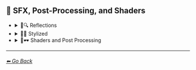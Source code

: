 ## 🌈 SFX, Post-Processing, and Shaders

- <details><summary>🌈🔍 Reflections</summary><p>

    | Keyword        | Image      |
    | ------------- |:-------------:|
    |Ray Tracing Reflections| <img src="https://github.com/willwulfken/MidJourney-Styles-and-Keywords-Reference/blob/main/Images/MidJourney%20Styles%20(sphere)/sphere_RayTracingReflections.png?raw=true" width="256" /> | 
    |Lumen Reflections| <img src="https://github.com/willwulfken/MidJourney-Styles-and-Keywords-Reference/blob/main/Images/MidJourney%20Styles%20(sphere)/sphere_LumenReflections.png?raw=true" width="256" /> | 
    |Screen Space Reflections| <img src="https://github.com/willwulfken/MidJourney-Styles-and-Keywords-Reference/blob/main/Images/MidJourney%20Styles%20(sphere)/sphere_ScreenSpaceReflections.png?raw=true" width="256" /> | 
    |Diffraction Grading| <img src="https://github.com/willwulfken/MidJourney-Styles-and-Keywords-Reference/blob/main/Images/MidJourney%20Styles%20(sphere)/sphere_DiffractionGrading.png?raw=true" width="256" /> |

    </p></details>


- <details><summary>🌈💫 Stylized</summary><p>

    | Keyword        | Image      |
    | ------------- |:-------------:|
    |Chromatic Aberration| <img src="https://github.com/willwulfken/MidJourney-Styles-and-Keywords-Reference/blob/main/Images/MidJourney%20Styles%20(sphere)/sphere_chromaticaberration.png?raw=true" width="256" /> | 
	|RGB Displacement| <img src="https://github.com/willwulfken/MidJourney-Styles-and-Keywords-Reference/blob/main/Images/MidJourney%20Styles%20(sphere)/sphere_RGBDisplacement.png?raw=true" width="256" /> |
    |Anaglyph| <img src="https://github.com/willwulfken/MidJourney-Styles-and-Keywords-Reference/blob/main/Images/MidJourney%20Styles%20(sphere)/sphere_Anaglyph.png?raw=true" width="256" /> | 
	|Multiscopy| <img src="https://github.com/willwulfken/MidJourney-Styles-and-Keywords-Reference/blob/main/Images/MidJourney%20Styles%20(sphere)/sphere_Multiscopy.png?raw=true" width="256" /> |
	|Autostereoscopy| <img src="https://github.com/willwulfken/MidJourney-Styles-and-Keywords-Reference/blob/main/Images/MidJourney%20Styles%20(sphere)/sphere_Autostereoscopy.png?raw=true" width="256" /> |
	|Stereoscopy| <img src="https://github.com/willwulfken/MidJourney-Styles-and-Keywords-Reference/blob/main/Images/MidJourney%20Styles%20(sphere)/sphere_Stereoscopy.png?raw=true" width="256" /> |
	|Parallax| <img src="https://github.com/willwulfken/MidJourney-Styles-and-Keywords-Reference/blob/main/Images/MidJourney%20Styles%20(sphere)/sphere_Parallax.png?raw=true" width="256" /> |
    |Scan Lines| <img src="https://github.com/willwulfken/MidJourney-Styles-and-Keywords-Reference/blob/main/Images/MidJourney%20Styles%20(sphere)/sphere_scanlines.png?raw=true" width="256" /> | 
    |Posterization| <img src="https://github.com/willwulfken/MidJourney-Styles-and-Keywords-Reference/blob/main/Images/MidJourney%20Styles%20(sphere)/sphere_posterization.png?raw=true" width="256" /> | 
	|Quantization| <img src="https://github.com/willwulfken/MidJourney-Styles-and-Keywords-Reference/blob/main/Images/MidJourney%20Styles%20(sphere)/sphere_Quantization.png?raw=true" width="256" /> |
    |Sobel Operator| <img src="https://github.com/willwulfken/MidJourney-Styles-and-Keywords-Reference/blob/main/Images/MidJourney%20Styles%20(sphere)/sphere_Sobeloperator.png?raw=true" width="256" /> | 
    |Edge Detection| <img src="https://github.com/willwulfken/MidJourney-Styles-and-Keywords-Reference/blob/main/Images/MidJourney%20Styles%20(sphere)/sphere_edgedetection.png?raw=true" width="256" /> | 
    |Interlaced| <img src="https://github.com/willwulfken/MidJourney-Styles-and-Keywords-Reference/blob/main/Images/MidJourney%20Styles%20(sphere)/sphere_interlaced.png?raw=true" width="256" /> | 
    |Moire Patterns| <img src="https://github.com/willwulfken/MidJourney-Styles-and-Keywords-Reference/blob/main/Images/MidJourney%20Styles%20(sphere)/sphere_moirepatterns.png?raw=true" width="256" /> |
    |Rounded| <img src="https://github.com/willwulfken/MidJourney-Styles-and-Keywords-Reference/blob/main/Images/MidJourney%20Styles%20(sphere)/sphere_Rounded.png?raw=true" width="256" /> |
    |Wavy| <img src="https://github.com/willwulfken/MidJourney-Styles-and-Keywords-Reference/blob/main/Images/MidJourney%20Styles%20(sphere)/sphere_Wavy.png?raw=true" width="256" /> |
    |Ripple| <img src="https://github.com/willwulfken/MidJourney-Styles-and-Keywords-Reference/blob/main/Images/MidJourney%20Styles%20(sphere)/sphere_Ripple.png?raw=true" width="256" /> |
    |Whirl| <img src="https://github.com/willwulfken/MidJourney-Styles-and-Keywords-Reference/blob/main/Images/MidJourney%20Styles%20(sphere)/sphere_Whirl.png?raw=true" width="256" /> |
    |Squiggly| <img src="https://github.com/willwulfken/MidJourney-Styles-and-Keywords-Reference/blob/main/Images/MidJourney%20Styles%20(sphere)/sphere_Squiggly.png?raw=true" width="256" /> |
    |Morph| <img src="https://github.com/willwulfken/MidJourney-Styles-and-Keywords-Reference/blob/main/Images/MidJourney%20Styles%20(sphere)/sphere_Morph.png?raw=true" width="256" /> |
	|Spiraling| <img src="https://github.com/willwulfken/MidJourney-Styles-and-Keywords-Reference/blob/main/Images/MidJourney%20Styles%20(sphere)/sphere_Spiraling.png?raw=true" width="256" /> |
    |Twisted Rays| <img src="https://github.com/willwulfken/MidJourney-Styles-and-Keywords-Reference/blob/main/Images/MidJourney%20Styles%20(sphere)/sphere_TwistedRays.png?raw=true" width="256" /> |
    |Starburst| <img src="https://github.com/willwulfken/MidJourney-Styles-and-Keywords-Reference/blob/main/Images/MidJourney%20Styles%20(sphere)/sphere_Starburst.png?raw=true" width="256" /> |
    |Emboss| <img src="https://github.com/willwulfken/MidJourney-Styles-and-Keywords-Reference/blob/main/Images/MidJourney%20Styles%20(sphere)/sphere_Emboss.png?raw=true" width="256" /> |
	|Tessellated| <img src="https://github.com/willwulfken/MidJourney-Styles-and-Keywords-Reference/blob/main/Images/MidJourney%20Styles%20(sphere)/sphere_Tessellated.png?raw=true" width="256" /> |
    |Blobby| <img src="https://github.com/willwulfken/MidJourney-Styles-and-Keywords-Reference/blob/main/Images/MidJourney%20Styles%20(sphere)/sphere_Blobby.png?raw=true" width="256" /> |
    |Blobs| <img src="https://github.com/willwulfken/MidJourney-Styles-and-Keywords-Reference/blob/main/Images/MidJourney%20Styles%20(sphere)/sphere_Blobs.png?raw=true" width="256" /> |
    |Cracks| <img src="https://github.com/willwulfken/MidJourney-Styles-and-Keywords-Reference/blob/main/Images/MidJourney%20Styles%20(sphere)/sphere_Cracks.png?raw=true" width="256" /> |
    |Textured| <img src="https://github.com/willwulfken/MidJourney-Styles-and-Keywords-Reference/blob/main/Images/MidJourney%20Styles%20(sphere)/sphere_Textured.png?raw=true" width="256" /> |
    |Convolution Matrix| <img src="https://github.com/willwulfken/MidJourney-Styles-and-Keywords-Reference/blob/main/Images/MidJourney%20Styles%20(sphere)/sphere_ConvolutionMatrix.png?raw=true" width="256" /> |
    |Dilate| <img src="https://github.com/willwulfken/MidJourney-Styles-and-Keywords-Reference/blob/main/Images/MidJourney%20Styles%20(sphere)/sphere_Dilate.png?raw=true" width="256" /> |
    |Erode| <img src="https://github.com/willwulfken/MidJourney-Styles-and-Keywords-Reference/blob/main/Images/MidJourney%20Styles%20(sphere)/sphere_Erode.png?raw=true" width="256" /> |
    |Dirty| <img src="https://github.com/willwulfken/MidJourney-Styles-and-Keywords-Reference/blob/main/Images/MidJourney%20Styles%20(sphere)/sphere_dirty.png?raw=true" width="256" /> | 
    |With Imperfections| <img src="https://github.com/willwulfken/MidJourney-Styles-and-Keywords-Reference/blob/main/Images/MidJourney%20Styles%20(sphere)/sphere_withimperfections.png?raw=true" width="256" /> | 
    |Distortion| <img src="https://github.com/willwulfken/MidJourney-Styles-and-Keywords-Reference/blob/main/Images/MidJourney%20Styles%20(sphere)/sphere_distortion.png?raw=true" width="256" /> | 
    |Lenticular| <img src="https://github.com/willwulfken/MidJourney-Styles-and-Keywords-Reference/blob/main/Images/MidJourney%20Styles%20(sphere)/sphere_Lenticular.png?raw=true" width="256" /> |
	|Cropped| <img src="https://github.com/willwulfken/MidJourney-Styles-and-Keywords-Reference/blob/main/Images/MidJourney%20Styles%20(sphere)/sphere_Cropped.png?raw=true" width="256" /> |
	|Quantum-Wavetracing| <img src="https://github.com/willwulfken/MidJourney-Styles-and-Keywords-Reference/blob/main/Images/MidJourney%20Styles%20(sphere)/sphere_Quantum-Wavetracing.png?raw=true" width="256" /> |
	|Tornadic| <img src="https://github.com/willwulfken/MidJourney-Styles-and-Keywords-Reference/blob/main/Images/MidJourney%20Styles%20(sphere)/sphere_Tornadic.png?raw=true" width="256" /> |
	|Sabattier Effect| <img src="https://github.com/willwulfken/MidJourney-Styles-and-Keywords-Reference/blob/main/Images/MidJourney%20Styles%20(sphere)/sphere_Sabattier_Effect.png?raw=true" width="256" /> |
	|Smudged| <img src="https://github.com/willwulfken/MidJourney-Styles-and-Keywords-Reference/blob/main/Images/MidJourney%20Styles%20(sphere)/sphere_Smudged.png?raw=true" width="256" /> |
	|Sharpened| <img src="https://github.com/willwulfken/MidJourney-Styles-and-Keywords-Reference/blob/main/Images/MidJourney%20Styles%20(sphere)/sphere_Sharpened.png?raw=true" width="256" /> |
	|Glowing Edges| <img src="https://github.com/willwulfken/MidJourney-Styles-and-Keywords-Reference/blob/main/Images/MidJourney%20Styles%20(sphere)/sphere_Glowing_Edges.png?raw=true" width="256" /> |
	|Spherize| <img src="https://github.com/willwulfken/MidJourney-Styles-and-Keywords-Reference/blob/main/Images/MidJourney%20Styles%20(sphere)/sphere_Spherize.png?raw=true" width="256" /> |
	|Harris Shutter| <img src="https://github.com/willwulfken/MidJourney-Styles-and-Keywords-Reference/blob/main/Images/MidJourney%20Styles%20(sphere)/sphere_Harris_Shutter.png?raw=true" width="256" /> |
	|Mordancage| <img src="https://github.com/willwulfken/MidJourney-Styles-and-Keywords-Reference/blob/main/Images/MidJourney%20Styles%20(sphere)/sphere_Mordancage.png?raw=true" width="256" /> |


    </p></details>


- <details><summary>🌈🕶 Shaders and Post Processing</summary><p>

    | Keyword        | Image      |
    | ------------- |:-------------:|
    |Ray Traced| <img src="https://github.com/willwulfken/MidJourney-Styles-and-Keywords-Reference/blob/main/Images/MidJourney%20Styles%20(sphere)/sphere_RayTraced.png?raw=true" width="256" /> | 
    |Ray Tracing Ambient Occlusion| <img src="https://github.com/willwulfken/MidJourney-Styles-and-Keywords-Reference/blob/main/Images/MidJourney%20Styles%20(sphere)/sphere_RayTracingAmbientOcclusion.png?raw=true" width="256" /> | 
    |Anti-Aliasing| <img src="https://github.com/willwulfken/MidJourney-Styles-and-Keywords-Reference/blob/main/Images/MidJourney%20Styles%20(sphere)/sphere_Anti-aliasing.png?raw=true" width="256" /> | 
	|FXAA| <img src="https://github.com/willwulfken/MidJourney-Styles-and-Keywords-Reference/blob/main/Images/MidJourney%20Styles%20(sphere)/sphere_FXAA.png?raw=true" width="256" /> |
	|TXAA| <img src="https://github.com/willwulfken/MidJourney-Styles-and-Keywords-Reference/blob/main/Images/MidJourney%20Styles%20(sphere)/sphere_TXAA.png?raw=true" width="256" /> |
	|RTX| <img src="https://github.com/willwulfken/MidJourney-Styles-and-Keywords-Reference/blob/main/Images/MidJourney%20Styles%20(sphere)/sphere_RTX.png?raw=true" width="256" /> |
	|SSAO| <img src="https://github.com/willwulfken/MidJourney-Styles-and-Keywords-Reference/blob/main/Images/MidJourney%20Styles%20(sphere)/sphere_SSAO.png?raw=true" width="256" /> |
	|De-Noise| <img src="https://github.com/willwulfken/MidJourney-Styles-and-Keywords-Reference/blob/main/Images/MidJourney%20Styles%20(sphere)/sphere_De-Noise.png?raw=true" width="256" /> |
    |Shaders| <img src="https://github.com/willwulfken/MidJourney-Styles-and-Keywords-Reference/blob/main/Images/MidJourney%20Styles%20(sphere)/sphere_shaders.png?raw=true" width="256" /> | 
	|OpenGL-Shaders| <img src="https://github.com/willwulfken/MidJourney-Styles-and-Keywords-Reference/blob/main/Images/MidJourney%20Styles%20(sphere)/sphere_OpenGL-Shaders.png?raw=true" width="256" /> |
	|GLSL-Shaders| <img src="https://github.com/willwulfken/MidJourney-Styles-and-Keywords-Reference/blob/main/Images/MidJourney%20Styles%20(sphere)/sphere_GLSL-Shaders.png?raw=true" width="256" /> |
    |Post Processing| <img src="https://github.com/willwulfken/MidJourney-Styles-and-Keywords-Reference/blob/main/Images/MidJourney%20Styles%20(sphere)/sphere_postprocessing.png?raw=true" width="256" /> |
    |Post-Production| <img src="https://github.com/willwulfken/MidJourney-Styles-and-Keywords-Reference/blob/main/Images/MidJourney%20Styles%20(sphere)/sphere_Post-Production.png?raw=true" width="256" /> | 
    |Cel Shading| <img src="https://github.com/willwulfken/MidJourney-Styles-and-Keywords-Reference/blob/main/Images/MidJourney%20Styles%20(sphere)/sphere_celshading.png?raw=true" width="256" /> | 
    |Tone Mapping| <img src="https://github.com/willwulfken/MidJourney-Styles-and-Keywords-Reference/blob/main/Images/MidJourney%20Styles%20(sphere)/sphere_Tonemapping.png?raw=true" width="256" /> | 
    |CGI| <img src="https://github.com/willwulfken/MidJourney-Styles-and-Keywords-Reference/blob/main/Images/MidJourney%20Styles%20(sphere)/sphere_CGI.png?raw=true" width="256" /> |
    |VFX| <img src="https://github.com/willwulfken/MidJourney-Styles-and-Keywords-Reference/blob/main/Images/MidJourney%20Styles%20(sphere)/sphere_VFX.png?raw=true" width="256" /> |
    |SFX| <img src="https://github.com/willwulfken/MidJourney-Styles-and-Keywords-Reference/blob/main/Images/MidJourney%20Styles%20(sphere)/sphere_SFX.png?raw=true" width="256" /> |
    </p></details>


---
###### [⬅ Go Back](https://github.com/willwulfken/MidJourney-Styles-and-Keywords-Reference/blob/main/README.md)